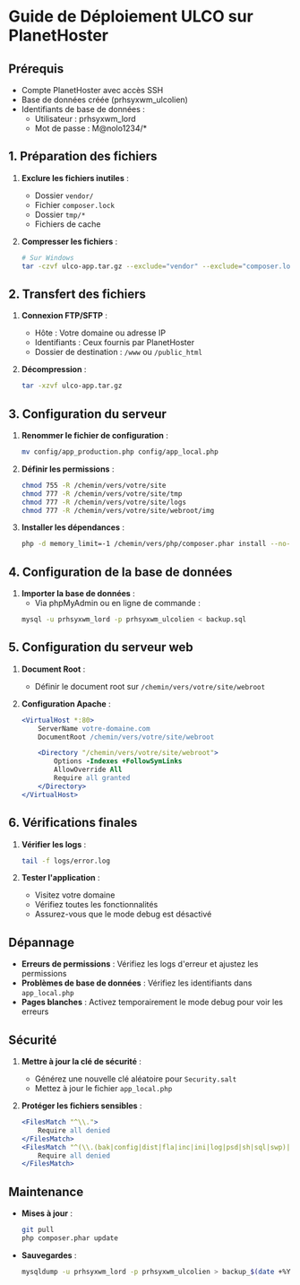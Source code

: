 # Guide de Déploiement ULCO sur PlanetHoster

## Prérequis
- Compte PlanetHoster avec accès SSH
- Base de données créée (prhsyxwm_ulcolien)
- Identifiants de base de données :
  - Utilisateur : prhsyxwm_lord
  - Mot de passe : M@nolo1234/*

## 1. Préparation des fichiers

1. **Exclure les fichiers inutiles** :
   - Dossier `vendor/`
   - Fichier `composer.lock`
   - Dossier `tmp/*`
   - Fichiers de cache

2. **Compresser les fichiers** :
   ```bash
   # Sur Windows
   tar -czvf ulco-app.tar.gz --exclude="vendor" --exclude="composer.lock" --exclude="tmp/*" .
   ```

## 2. Transfert des fichiers

1. **Connexion FTP/SFTP** :
   - Hôte : Votre domaine ou adresse IP
   - Identifiants : Ceux fournis par PlanetHoster
   - Dossier de destination : `/www` ou `/public_html`

2. **Décompression** :
   ```bash
   tar -xzvf ulco-app.tar.gz
   ```

## 3. Configuration du serveur

1. **Renommer le fichier de configuration** :
   ```bash
   mv config/app_production.php config/app_local.php
   ```

2. **Définir les permissions** :
   ```bash
   chmod 755 -R /chemin/vers/votre/site
   chmod 777 -R /chemin/vers/votre/site/tmp
   chmod 777 -R /chemin/vers/votre/site/logs
   chmod 777 -R /chemin/vers/votre/site/webroot/img
   ```

3. **Installer les dépendances** :
   ```bash
   php -d memory_limit=-1 /chemin/vers/php/composer.phar install --no-dev --optimize-autoloader
   ```

## 4. Configuration de la base de données

1. **Importer la base de données** :
   - Via phpMyAdmin ou en ligne de commande :
   ```bash
   mysql -u prhsyxwm_lord -p prhsyxwm_ulcolien < backup.sql
   ```

## 5. Configuration du serveur web

1. **Document Root** :
   - Définir le document root sur `/chemin/vers/votre/site/webroot`

2. **Configuration Apache** :
   ```apache
   <VirtualHost *:80>
       ServerName votre-domaine.com
       DocumentRoot /chemin/vers/votre/site/webroot

       <Directory "/chemin/vers/votre/site/webroot">
           Options -Indexes +FollowSymLinks
           AllowOverride All
           Require all granted
       </Directory>
   </VirtualHost>
   ```

## 6. Vérifications finales

1. **Vérifier les logs** :
   ```bash
   tail -f logs/error.log
   ```

2. **Tester l'application** :
   - Visitez votre domaine
   - Vérifiez toutes les fonctionnalités
   - Assurez-vous que le mode debug est désactivé

## Dépannage

- **Erreurs de permissions** : Vérifiez les logs d'erreur et ajustez les permissions
- **Problèmes de base de données** : Vérifiez les identifiants dans `app_local.php`
- **Pages blanches** : Activez temporairement le mode debug pour voir les erreurs

## Sécurité

1. **Mettre à jour la clé de sécurité** :
   - Générez une nouvelle clé aléatoire pour `Security.salt`
   - Mettez à jour le fichier `app_local.php`

2. **Protéger les fichiers sensibles** :
   ```apache
   <FilesMatch "^\\.">
       Require all denied
   </FilesMatch>
   <FilesMatch "^(\\.(bak|config|dist|fla|inc|ini|log|psd|sh|sql|swp)|~)$">
       Require all denied
   </FilesMatch>
   ```

## Maintenance

- **Mises à jour** :
  ```bash
  git pull
  php composer.phar update
  ```

- **Sauvegardes** :
  ```bash
  mysqldump -u prhsyxwm_lord -p prhsyxwm_ulcolien > backup_$(date +%Y%m%d).sql
  ```
